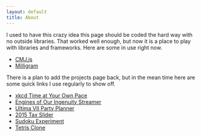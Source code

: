 ```yaml
---
layout: default
title: About
---
```


I used to have this crazy idea this page should be coded the hard way with no outside libraries.
That worked well enough, but now it is a place to play with libraries and frameworks. Here are some
in use right now.

* [CMJ.js](https://github.com/cdmedia/cms.js)
* [Milligram](https://milligram.github.io/)

There is a plan to add the projects page back, but in the mean time here are some quick links I use
regularly to show off.

* [xkcd Time at Your Own Pace](http://geekwagon.net/projects/xkcd1190/)
* [Engines of Our Ingenuity Streamer](http://geekwagon.net/projects/eistreamer/)
* [Ultima VII Party Planner](http://geekwagon.net/projects/u7pp/)
* [2015 Tax Slider](http://deplicator.github.io/tax-slider/)
* [Sudoku Experiment](http://geekwagon.net/projects/sudoku/)
* [Tetris Clone](http://geekwagon.net/projects/flipsy/)
